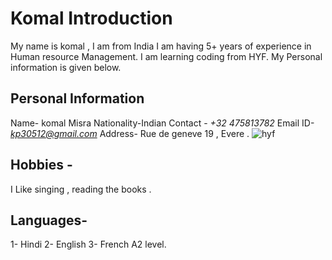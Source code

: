 # Komal Introduction

My name is komal , I am from India I am having 5+ years of experience in Human
resource Management. I am learning coding from HYF. My Personal information is
given below.

## Personal Information

Name- komal Misra Nationality-Indian Contact - _+32 475813782_ Email
ID-*kp30512@gmail.com* Address- Rue de geneve 19 , Evere .
![hyf](./img/komal.jpg)

## Hobbies -

I Like singing , reading the books .

## Languages-

1- Hindi 2- English 3- French A2 level.
